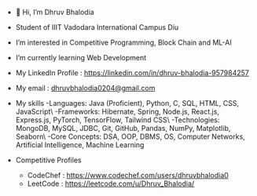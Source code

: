 - 👋 Hi, I’m Dhruv Bhalodia
- Student of IIIT Vadodara International Campus Diu
- I’m interested in Competitive Programming, Block Chain and ML-AI
- I’m currently learning Web Development

- My LinkedIn Profile : https://linkedin.com/in/dhruv-bhalodia-957984257
- My email : dhruvbhalodia0204@gmail.com

- My skills
   -Languages: Java (Proficient), Python, C, SQL, HTML, CSS, JavaScript\\
   -Frameworks: Hibernate, Spring, Node.js, React.js, Express.js, PyTorch, TensorFlow, Tailwind CSS\\
   -Technologies: MongoDB, MySQL, JDBC, Git, GitHub, Pandas, NumPy, Matplotlib, Seaborn\\
   -Core Concepts: DSA, OOP, DBMS, OS, Computer Networks, Artificial Intelligence, Machine Learning 

- Competitive Profiles
    - CodeChef : https://www.codechef.com/users/dhruvbhalodia0
    - LeetCode : https://leetcode.com/u/Dhruv_Bhalodia/
